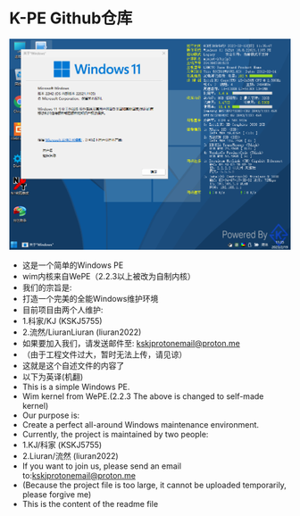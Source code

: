 # K-PE Github仓库
![Alt text](/pe.png?raw=true "最新发行版v2.2.6版本截图")
* 这是一个简单的Windows PE
* wim内核来自WePE（2.2.3以上被改为自制内核）
* 我们的宗旨是:
* 打造一个完美的全能Windows维护环境
* 目前项目由两个人维护:
* 1.科家/KJ (KSKJ5755)
* 2.流然/LiuranLiuran (liuran2022)
* 如果要加入我们，请发送邮件至: kskjprotonemail@proton.me
* （由于工程文件过大，暂时无法上传，请见谅）
* 这就是这个自述文件的内容了
* 以下为英译(机翻)
* This is a simple Windows PE.
* Wim kernel from WePE.(2.2.3 The above is changed to self-made kernel)
* Our purpose is:
* Create a perfect all-around Windows maintenance environment.
* Currently, the project is maintained by two people:
* 1.KJ/科家 (KSKJ5755)
* 2.Liuran/流然 (liuran2022)
* If you want to join us, please send an email to:kskjprotonemail@proton.me
* (Because the project file is too large, it cannot be uploaded temporarily, please forgive me)
* This is the content of the readme file

